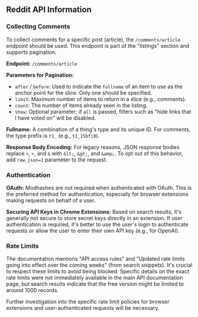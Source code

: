 ## Reddit API Information

### Collecting Comments

To collect comments for a specific post (article), the `/comments/article` endpoint should be used. This endpoint is part of the "listings" section and supports pagination.

**Endpoint:** `/comments/article`

**Parameters for Pagination:**
*   `after` / `before`: Used to indicate the `fullname` of an item to use as the anchor point for the slice. Only one should be specified.
*   `limit`: Maximum number of items to return in a slice (e.g., comments).
*   `count`: The number of items already seen in the listing.
*   `show`: Optional parameter; if `all` is passed, filters such as "hide links that I have voted on" will be disabled.

**Fullname:** A combination of a thing's type and its unique ID. For comments, the type prefix is `t1_` (e.g., `t1_15bfi0`).

**Response Body Encoding:** For legacy reasons, JSON response bodies replace `<`, `>`, and `&` with `&lt;`, `&gt;`, and `&amp;`. To opt out of this behavior, add `raw_json=1` parameter to the request.

### Authentication

**OAuth:** Modhashes are not required when authenticated with OAuth. This is the preferred method for authentication, especially for browser extensions making requests on behalf of a user.

**Securing API Keys in Chrome Extensions:** Based on search results, it's generally not secure to store secret keys directly in an extension. If user authentication is required, it's better to use the user's login to authenticate requests or allow the user to enter their own API key (e.g., for OpenAI).

### Rate Limits

The documentation mentions "API access rules" and "Updated rate limits going into effect over the coming weeks" (from search snippets). It's crucial to respect these limits to avoid being blocked. Specific details on the exact rate limits were not immediately available in the main API documentation page, but search results indicate that the free version might be limited to around 1000 records.

Further investigation into the specific rate limit policies for browser extensions and user-authenticated requests will be necessary.
